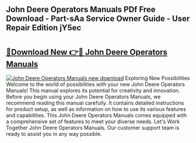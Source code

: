 ## John Deere Operators Manuals PDf Free Download - Part-sAa Service Owner Guide - User Repair Edition jY5ec

# <h2><a href="http://bc15255.oget.top/?id=John+Deere+Operators+Manuals">🔗Download New 👉🔴 John Deere Operators Manuals</a></h2>

[![John Deere Operators Manuals new download](https://i.imgur.com/5g1atiW.png)](http://bc15255.oget.top/?id=John+Deere+Operators+Manuals)
Exploring New Possibilities Welcome to the world of possibilities with your new John Deere Operators Manuals! This manual explores its potential for creativity and innovation. Before you begin using your John Deere Operators Manuals, we recommend reading this manual carefully. It contains detailed instructions for product setup, as well as information on how to use its various features and capabilities. This John Deere Operators Manuals comes equipped with a comprehensive set of features to meet your diverse needs. Let's Work Together John Deere Operators Manuals. Our customer support team is ready to assist you in any way possible.
